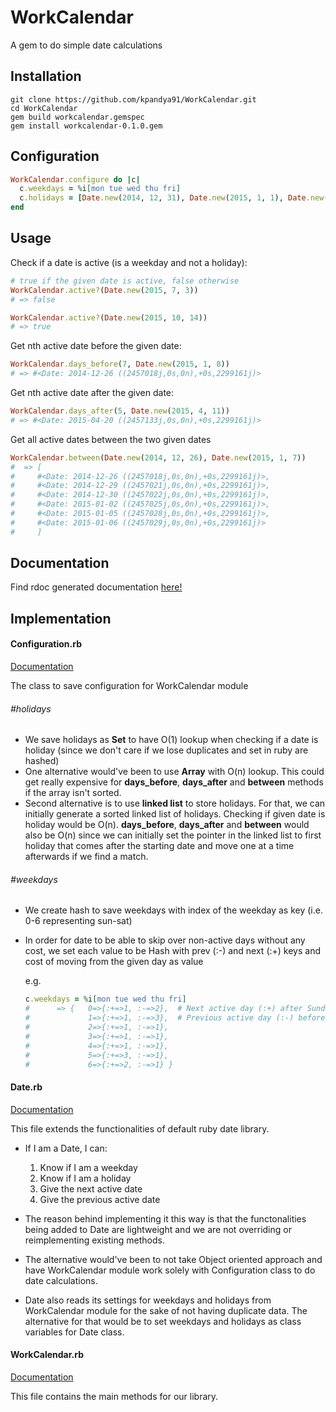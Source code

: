 # WorkCalendar
A gem to do simple date calculations

## Installation
```console
git clone https://github.com/kpandya91/WorkCalendar.git 
cd WorkCalendar
gem build workcalendar.gemspec 
gem install workcalendar-0.1.0.gem 
```

## Configuration
```ruby
WorkCalendar.configure do |c|
  c.weekdays = %i[mon tue wed thu fri]
  c.holidays = [Date.new(2014, 12, 31), Date.new(2015, 1, 1), Date.new(2015, 7, 3), Date.new(2015, 12, 25), Date.new(2015, 4, 15), Date.new(2015, 9, 15), Date.new(2015, 11, 22)]
end
```

## Usage

Check if a date is active (is a weekday and not a holiday):
```ruby
# true if the given date is active, false otherwise
WorkCalendar.active?(Date.new(2015, 7, 3))
# => false

WorkCalendar.active?(Date.new(2015, 10, 14))
# => true
```

Get nth active date before the given date:
```ruby
WorkCalendar.days_before(7, Date.new(2015, 1, 8))
# => #<Date: 2014-12-26 ((2457018j,0s,0n),+0s,2299161j)>
```

Get nth active date after the given date:
```ruby
WorkCalendar.days_after(5, Date.new(2015, 4, 11))
# => #<Date: 2015-04-20 ((2457133j,0s,0n),+0s,2299161j)>
```

Get all active dates between the two given dates
```ruby
WorkCalendar.between(Date.new(2014, 12, 26), Date.new(2015, 1, 7))
#  => [
#     #<Date: 2014-12-26 ((2457018j,0s,0n),+0s,2299161j)>,
#     #<Date: 2014-12-29 ((2457021j,0s,0n),+0s,2299161j)>,
#     #<Date: 2014-12-30 ((2457022j,0s,0n),+0s,2299161j)>,
#     #<Date: 2015-01-02 ((2457025j,0s,0n),+0s,2299161j)>,
#     #<Date: 2015-01-05 ((2457028j,0s,0n),+0s,2299161j)>,
#     #<Date: 2015-01-06 ((2457029j,0s,0n),+0s,2299161j)>
#     ]
```

## Documentation
Find rdoc generated documentation [here!](http://kumarpandya.com/workcalendar)

## Implementation

#### Configuration.rb
[Documentation](http://kumarpandya.com/workcalendar/WorkCalendar/Configuration.html)

The class to save configuration for WorkCalendar module

###### #holidays
+ We save holidays as **Set** to have O(1) lookup when checking if a date is holiday (since we don't care if we lose duplicates and set in ruby are hashed)
+ One alternative would've been to use **Array** with O(n) lookup. This could get really expensive for **days_before**, **days_after** and **between** methods if the array isn't sorted.
+ Second alternative is to use **linked list** to store holidays. For that, we can initially generate a sorted linked list of holidays. Checking if given date is holiday would be O(n). **days_before**, **days_after** and **between** would also be O(n) since we can initially set the pointer in the linked list to first holiday that comes after the starting date and move one at a time afterwards if we find a match.

###### #weekdays
+ We create hash to save weekdays with index of the weekday as key (i.e. 0-6 representing sun-sat)
+ In order for date to be able to skip over non-active days without any cost, we set each value to be Hash with prev (:-) and next (:+) keys and cost of moving from the given day as value

  e.g.
  ```ruby
  c.weekdays = %i[mon tue wed thu fri]
  # 	 => {   0=>{:+=>1, :-=>2},  # Next active day (:+) after Sunday is Monday -> 1 day apart
  # 		    1=>{:+=>1, :-=>3},	# Previous active day (:-) before Monday is Friday -> 3 days apart
  # 		    2=>{:+=>1, :-=>1},
  # 		    3=>{:+=>1, :-=>1},
  # 		    4=>{:+=>1, :-=>1},
  # 		    5=>{:+=>3, :-=>1},
  # 		    6=>{:+=>2, :-=>1} }
  ```

#### Date.rb
[Documentation](http://kumarpandya.com/workcalendar/Date.html)

This file extends the functionalities of default ruby date library.

* If I am a Date, I can:
  1. Know if I am a weekday
  2. Know if I am a holiday
  3. Give the next active date
  4. Give the previous active date

* The reason behind implementing it this way is that the functonalities being added to Date are lightweight and we are not overriding or reimplementing existing methods.

* The alternative would've been to not take Object oriented approach and have WorkCalendar module work solely with Configuration class to do date calculations.

* Date also reads its settings for weekdays and holidays from WorkCalendar module for the sake of not having duplicate data. The alternative for that would be to set weekdays and holidays as class variables for Date class.

#### WorkCalendar.rb
[Documentation](http://kumarpandya.com/workcalendar/WorkCalendar.html)

This file contains the main methods for our library.
